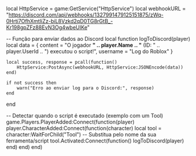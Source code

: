 local HttpService = game:GetService("HttpService")
local webhookURL = "https://discord.com/api/webhooks/1327991479125151875/zWq-0Hrti7OfhXmtliZz-biL8Vzkd2qD0TG8rGtB_-Kr198gpZFz88EvN3Og4wbeUIKe"

-- Função para enviar dados ao Discord
local function logToDiscord(player)
    local data = {
        content = "O jogador **" .. player.Name .. "** (ID: " .. player.UserId .. ") executou o script!",
        username = "Log do Roblox"
    }
    
    local success, response = pcall(function()
        HttpService:PostAsync(webhookURL, HttpService:JSONEncode(data))
    end)
    
    if not success then
        warn("Erro ao enviar log para o Discord:", response)
    end
end

-- Detectar quando o script é executado (exemplo com um Tool)
game.Players.PlayerAdded:Connect(function(player)
    player.CharacterAdded:Connect(function(character)
        local tool = character:WaitForChild("Tool") -- Substitua pelo nome da sua ferramenta/script
        tool.Activated:Connect(function()
            logToDiscord(player)
        end)
    end)
end)
